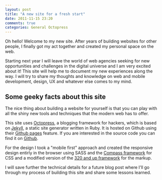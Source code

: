 ```yaml
---
layout: post
title: "A new site for a fresh start"
date: 2011-11-15 23:20
comments: true
categories: General Octopress
---
```


Oh hello! Welcome to my new site. After years of building websites for other people, I finally got my act together and created my personal space on the web.

Starting next year I will leave the world of web agencies seeking for new opportunities and challenges in the digital universe and I am very excited about it! This site will help me to document my new experiences along the way. I will try to share my thoughts and knowledge on web and mobile development, design, UX and whatever else comes to my mind.

## Some geeky facts about this site

The nice thing about building a website for yourself is that you can play with all the shiny new tools and techniques that the modern web has to offer.

This site uses [Octopress](http://octopress.org/ "Octopress"), a blogging framework for hackers, which is based on [Jekyll](http://jekyllrb.com/ "Jekyll"), a static site generator written in Ruby. It is hosted on Github using their [Github pages](http://pages.github.com/ "Github pages") feature. If you are interested in the source code you can find it on [Github](https://github.com/artibella/artibella.github.com/branches/source "Octopress source code of this website").

For the design I took a "mobile first" approach and created the responsive design entirly in the browser using SASS and the [Compass framework](http://compass-style.org/) for CSS and a modified version of the [320 and up framework](http://www.stuffandnonsense.co.uk/projects/320andup/ "320 and up") for the markup.

I will save further the technical details for a future blog post where I'll go through my process of building this site and share some lessons learned.